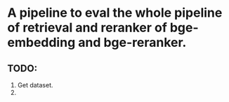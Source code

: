 # A pipeline to eval the whole pipeline of retrieval and reranker of bge-embedding and bge-reranker.

## TODO:
1. Get dataset.
2. 